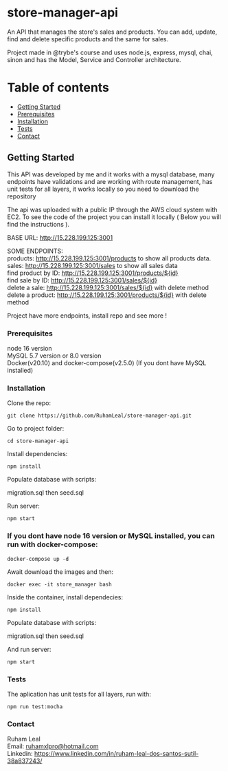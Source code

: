 # store-manager-api

An API that manages the store's sales and products. You can add, update, find and delete specific products and the same for sales.    

Project made in @trybe's course and uses node.js, express, mysql, chai, sinon and has the Model, Service and Controller architecture.


# Table of contents

- [Getting Started](#getting-started)
- [Prerequisites](#prerequisites)
- [Installation](#installation)
- [Tests](#tests)
- [Contact](#contact)

## Getting Started

This API was developed by me and it works with a mysql database, many endpoints have validations and are working with route management, has unit tests for all layers, it works locally so you need to download the repository    

The api was uploaded with a public IP through the AWS cloud system with EC2. To see the code of the project you can install it locally ( Below you will find the instructions ).      



BASE URL: http://15.228.199.125:3001

SOME ENDPOINTS:    
products: http://15.228.199.125:3001/products to show all products data.      
sales: http://15.228.199.125:3001/sales to show all sales data    
find product by ID: http://15.228.199.125:3001/products/${id}            
find sale by ID: http://15.228.199.125:3001/sales/${id}     
delete a sale: http://15.228.199.125:3001/sales/${id}  with delete method      
delete a product: http://15.228.199.125:3001/products/${id}  with delete method     

Project have more endpoints, install repo and see more !

### Prerequisites

node 16 version         
MySQL 5.7 version or 8.0 version        
Docker(v20.10) and docker-compose(v2.5.0) (If you dont have MySQL installed)        

### Installation  

Clone the repo:     
```
git clone https://github.com/RuhamLeal/store-manager-api.git    
```

Go to project folder:     
```
cd store-manager-api   
```

Install dependencies:     
```
npm install    
```

Populate database with scripts:    

migration.sql then seed.sql

Run server:
```
npm start    
```           
               
                  
                    
                     
### If you dont have node 16 version or MySQL installed, you can run with docker-compose:   
```
docker-compose up -d
```
 
Await download the images and then:    
```
docker exec -it store_manager bash
```

Inside the container, install dependecies:       
```
npm install
```

Populate database with scripts:    

migration.sql then seed.sql

And run server:       
```
npm start
```

### Tests

The aplication has unit tests for all layers, run with:
```
npm run test:mocha
```

### Contact

Ruham Leal    
Email: ruhamxlpro@hotmail.com    
Linkedin: https://www.linkedin.com/in/ruham-leal-dos-santos-sutil-38a837243/
